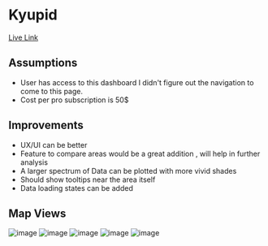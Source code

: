 # Kyupid
[Live Link](https://kyupid-assignment.netlify.app/)

## Assumptions
* User has access to this dashboard I didn't figure out the navigation to come to this page.
* Cost per pro subscription is 50$

## Improvements
* UX/UI can be better
* Feature to compare areas would be a great addition , will help in further analysis
* A larger spectrum of Data can be plotted with more vivid shades
* Should show tooltips near the area itself
* Data loading states can be added

## Map Views
![image](https://user-images.githubusercontent.com/44872604/176987548-4cd49b1a-89fe-497c-9c14-07e6364e08d7.png)
![image](https://user-images.githubusercontent.com/44872604/176987562-7ded9280-df95-475f-88a8-db7faedec256.png)
![image](https://user-images.githubusercontent.com/44872604/176987572-b55db5bf-cb75-40de-84b9-b0393d1361bd.png)
![image](https://user-images.githubusercontent.com/44872604/176987576-0b2a0925-fc73-4d1e-a93f-32f48f713360.png)
![image](https://user-images.githubusercontent.com/44872604/176987625-6f78e246-4ef0-4ec0-9853-ccddb362b313.png)

